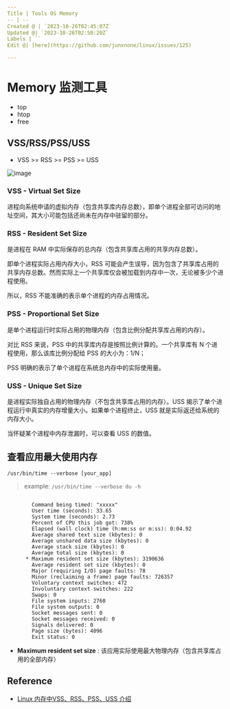 ```yaml
---
Title | Tools OS Memory
-- | --
Created @ | `2023-10-26T02:45:07Z`
Updated @| `2023-10-26T02:50:20Z`
Labels | ``
Edit @| [here](https://github.com/junxnone/linux/issues/125)

---
```

# Memory 监测工具
- top
- htop
- free

## VSS/RSS/PSS/USS
- VSS >= RSS >= PSS >= USS

![image](https://github.com/junxnone/linux/assets/2216970/06d40aff-3be4-4c73-8524-65dcd5a736a6)

### VSS - Virtual Set Size
进程向系统申请的虚拟内存（包含共享库内存总数），即单个进程全部可访问的地址空间，其大小可能包括还尚未在内存中驻留的部分。


### RSS - Resident Set Size
是进程在 RAM 中实际保存的总内存（包含共享库占用的共享内存总数）。

即单个进程实际占用内存大小，RSS 可能会产生误导，因为包含了共享库占用的共享内存总数。然而实际上一个共享库仅会被加载到内存中一次，无论被多少个进程使用。

所以，RSS 不能准确的表示单个进程的内存占用情况。



### PSS - Proportional Set Size
是单个进程运行时实际占用的物理内存（包含比例分配共享库占用的内存）。

对比 RSS 来说，PSS 中的共享库内存是按照比例计算的。一个共享库有 N 个进程使用，那么该库比例分配给 PSS 的大小为：1/N；

PSS 明确的表示了单个进程在系统总内存中的实际使用量。



### USS - Unique Set Size
是进程实际独自占用的物理内存（不包含共享库占用的内存）。USS 揭示了单个进程运行中真实的内存增量大小。如果单个进程终止，USS 就是实际返还给系统的内存大小。

当怀疑某个进程中内存泄漏时，可以查看 USS 的数值。




## 查看应用最大使用内存


```
/usr/bin/time --verbose [your_app]
```
> example: `/usr/bin/time --verbose du -h`

```

        Command being timed: "xxxxx"
        User time (seconds): 33.65
        System time (seconds): 2.73
        Percent of CPU this job got: 738%
        Elapsed (wall clock) time (h:mm:ss or m:ss): 0:04.92
        Average shared text size (kbytes): 0
        Average unshared data size (kbytes): 0
        Average stack size (kbytes): 0
        Average total size (kbytes): 0
      * Maximum resident set size (kbytes): 3190636
        Average resident set size (kbytes): 0
        Major (requiring I/O) page faults: 78
        Minor (reclaiming a frame) page faults: 726357
        Voluntary context switches: 472
        Involuntary context switches: 222
        Swaps: 0
        File system inputs: 2760
        File system outputs: 0
        Socket messages sent: 0
        Socket messages received: 0
        Signals delivered: 0
        Page size (bytes): 4096
        Exit status: 0
```

- **Maximum resident set size** : 该应用实际使用最大物理内存（包含共享库占用的全部内存）


## Reference
- [Linux 内存中VSS、RSS、PSS、USS 介绍](https://segmentfault.com/a/1190000040077427)
